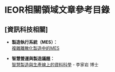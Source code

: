 # IEOR相關領域文章參考目錄

## **[資訊科技相關]**
* **製造執行系統（MES）：**   
  [複雜離散化製造中的MES](https://www.ibaset.com/wp-content/uploads/2014/09/wp-iBASEt-Paper-What-Is-MES-In-Complex-Discrete-Manufacturing.pdf)

* **智慧營運與製造議題：**    
  [智慧製造與生產線上的資料科學](https://www.slideshare.net/tw_dsconf/ss-71780267) - 李家岩 博士
